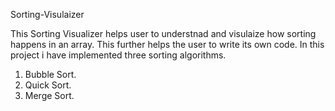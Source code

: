 Sorting-Visulaizer

This Sorting Visualizer helps user to understnad and visulaize how sorting happens in an array. This further helps the user to write its own code.
In this project i have implemented three sorting algorithms.
1) Bubble Sort.
2) Quick Sort.
3) Merge Sort.
